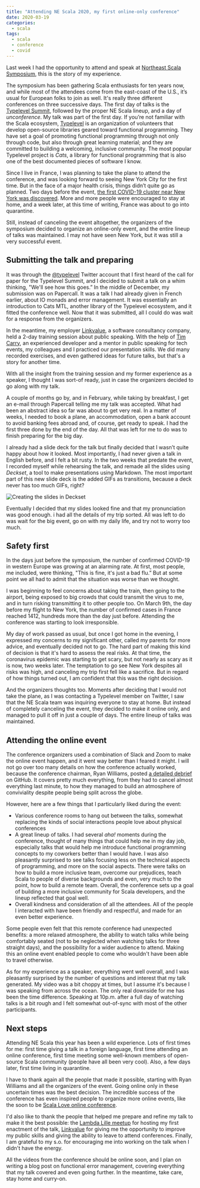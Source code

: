 ```yaml
---
title: "Attending NE Scala 2020, my first online-only conference"
date: 2020-03-19
categories:
  - scala
tags:
  - scala
  - conference
  - covid
---
```


Last week I had the opportunity to attend and speak at [Northeast Scala Symposium](https://nescala.io/), 
this is the story of my experience.

The symposium has been gathering Scala enthusiasts for ten years now, 
and while most of the attendees come from the east-coast of the U.S., it’s usual for European folks to join as well.
It's really three different conferences on three successive days. The first day of talks is the [Typelevel Summit](https://typelevel.org/event/2020-03-summit-nyc/), followed
by the proper NE Scala lineup, and a day of *unconference*. My talk was part of the first day. If you’re not familiar with the
Scala ecosystem, [Typelevel](https://typelevel.org/) is an organization of volunteers that develop open-source libraries geared
toward functional programming. They have set a goal of promoting functional programming through not only
through code, but also through great learning material; and they are committed to building a welcoming, inclusive community. 
The most popular Typelevel project is *Cats*, a library for functional programming that is also one of the best documented pieces
of software I know.

Since I live in France, I was planning to take the plane to attend the conference, and was looking forward to seeing New York City for the first time. But in the face of a major health crisis, things didn’t quite go as planned. 
Two days before the event, [the first COVID-19 cluster near New York was discovered](https://www.nytimes.com/2020/03/12/nyregion/coronavirus-new-rochelle-containment.html?searchResultPosition=2). More and more people were encouraged to stay
at home, and a week later, at this time of writing, France was about to go into quarantine.

Still, instead of canceling the event altogether, the organizers of the symposium decided to organize an online-only event, 
and the entire lineup of talks was maintained. I may not have seen New York, but it was still a very successful event.

## Submitting the talk and preparing

It was through the [@typelevel](https://twitter.com/typelevel) Twitter account that I first heard of the call for paper for the
Typelevel Summit, and I decided to submit a talk on a whim thinking, "We'll see how this goes.” In the middle of December, my
submission was on Papercall. It was a talk I had already given in French earlier, about IO monads and error management. 
It was essentially an introduction to Cats MTL, another library of the Typelevel ecosystem, and it fitted the conference well.
Now that it was submitted, all I could do was wait for a response from the organizers.

In the meantime, my employer [Linkvalue](https://link-value.fr/fr), a software consultancy company, held a 2-day training
session about public speaking. With the help of [Tim Carry](https://twitter.com/pixelastic), an experienced developer and a mentor
in public speaking for tech events, my colleagues and I practiced our presentation skills. We did many recorded exercises,
and even gathered ideas for future talks, but that's a story for another time.

With all the insight from the training session and my former experience as a speaker, I thought I was sort-of ready, just in
case the organizers decided to go along with my talk.

A couple of months go by, and in February, while taking by breakfast, I get an e-mail through Papercall telling me
my talk was accepted. What had been an abstract idea so far was about to get very real.
In a matter of weeks, I needed to book a plane, an accommodation,  open a bank account to avoid banking fees 
abroad and, of course, get ready to speak. I had the first three done by the end of the day. 
All that was left for me to do was to finish preparing for the big day.

I already had a slide deck for the talk but finally decided that I wasn’t quite happy about how it looked. 
Most importantly, I had never given a talk in English before, and I felt a bit rusty. In the two weeks that predate the event,
I recorded myself while rehearsing the talk, and remade all the slides using *Deckset*, a tool to make presentations using Markdown.
The most important part of this new slide deck is the added GIFs as transitions, because a deck never has too much GIFs, right?

![Creating the slides in Deckset](./deckset.gif)

Eventually I decided that my slides looked fine and that my pronunciation was good enough. i had all the details of my trip sorted.
All was left to do was wait for the big event, go on with my daily life, and try not to worry too much.

## Safety first

In the days just before the symposium, the number of confirmed COVID-19 in western Europe was growing at an alarming rate.
At first, most people, me included, were thinking, "This is fine, it's just a bad flu.” But at some point we all had to admit that
the situation was worse than we thought.

I was beginning to feel concerns about taking the train, then going to the airport, being exposed to big crowds
that could transmit the virus to me, and in turn risking transmitting it to other people too. On March 9th, the day before
my flight to New York, the number of confirmed cases in France reached 1412, hundreds more than the day just before.
Attending the conference was starting to look irresponsible.

My day of work passed as usual, but once I got home in the evening, I expressed my concerns to my significant other, called
my parents for more advice, and eventually decided not to go. The hard part of making this kind of decision is that 
it's hard to assess the real risks. At that time, the coronavirus epidemic was starting to get scary, but not nearly as
scary as it is now, two weeks later. The temptation to go see New York despites all risks was high, and canceling my trip
first fell like a sacrifice. But in regard of how things turned out, I am confident that this was the right decision.

And the organizers thoughts too. Moments after deciding that I would not take the plane, as I was contacting a Typelevel
member on Twitter, I saw that the NE Scala team was inquiring everyone to stay at home. But instead of completely
canceling the event, they decided to make it online only, and managed to pull it off in just a couple of days. The entire 
lineup of talks was maintained.

## Attending the online event

The conference organizers used a combination of Slack and Zoom to make the online event happen, and it went way
better than I feared it might. I will not go over too many details on how the conference actually worked, because
the conference chairman, Ryan Williams, posted [a detailed debrief](https://gist.github.com/ryan-williams/4e2f21fa1d3493674ac52c766a02e637) on GitHub. It covers pretty much everything, from they had to cancel almost everything
last minute, to how they managed to build an atmosphere of conviviality despite people being split across the globe.

However, here are a few things that I particularly liked during the event: 

- Various conference rooms to hang out between the talks, somewhat replacing the kinds of social interactions
people love about physical conferences
- A great lineup of talks. I had several *aha!* moments during the conference, thought of many things that could
help me in my day job, especially talks that would help me introduce functional programming concepts to my coworkers better
than I would have. I was also pleasantly surprised to see talks focusing less on the technical aspects of programming, and
more on the social aspects. There were talks on how to build a more inclusive team, overcome our prejudices, teach Scala
to people of diverse backgrounds and even, very much to the point, how to build a remote team. Overall, the conference sets
up a goal of building a more inclusive community for Scala developers, and the lineup reflected that goal well.
- Overall kindness and consideration of all the attendees. All of the people I interacted with have been friendly and
respectful, and made for an even better experience.

Some people even felt that this remote conference had unexpected benefits: a more relaxed atmosphere, the ability to watch 
talks while being comfortably seated (not to be neglected when watching talks for three straight days), and the possibility 
for a wider audience to attend. Making this an online event enabled people to come who wouldn't have been able to travel
otherwise.

As for my experience as a speaker, everything went well overall, and I was pleasantly surprised by the number of questions and
interest that my talk generated. My video was a bit choppy at times, but I assume it's because I was speaking from across the
ocean. The only real downside for me has been the time difference. Speaking at 10p.m. after a full day of watching talks
is a bit rough and I felt somewhat out-of-sync with most of the other participants.

## Next steps

Attending NE Scala this year has been a wild experience. Lots of first times for me: first time giving a talk
in a foreign language, first time attending an online conference, first time meeting some well-known members of
open-source Scala community (people have all been very cool). Also, a few days later, first time living in quarantine.

I have to thank again all the people that made it possible, starting with Ryan Williams and all the organizers of the event.
Going online only in these uncertain times was the best decision. The incredible success of the conference has even inspired
people to organize more online events, like the soon to be [Scala Love online conference](https://www.papercall.io/scalalove).

I'd also like to thank the people that helped me prepare and refine my talk to make it the best possible: the
[Lambda Lille meetup](https://www.meetup.com/fr-FR/LambdaLille/) for hosting my first enactment of the talk,
[Linkvalue](https://link-value.fr) for giving me the opportunity to improve my public skills and giving the ability
to leave to attend conferences. Finally, I am grateful to my s.o. for encouraging me into working on the talk when I
didn't have the energy.

All the videos from the conference should be online soon, and I plan on writing a blog post on functional error management,
covering everything that my talk covered and even going further. In the meantime, take care, stay home and curry-on.